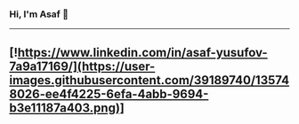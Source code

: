 ### Hi, I'm Asaf 👋
---
[!https://www.linkedin.com/in/asaf-yusufov-7a9a17169/](https://user-images.githubusercontent.com/39189740/135748026-ee4f4225-6efa-4abb-9694-b3e11187a403.png)]
---
<!--
**AsafYus/AsafYus** is a ✨ _special_ ✨ repository because its `README.md` (this file) appears on your GitHub profile.

Here are some ideas to get you started:

- 🔭 I’m currently working on ...
- 🌱 I’m currently learning ...
- 👯 I’m looking to collaborate on ...
- 🤔 I’m looking for help with ...
- 💬 Ask me about ...
- 📫 How to reach me: ...
- 😄 Pronouns: ...
- ⚡ Fun fact: ...
-->
